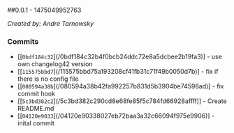 ##0.0.1 - 1475049952763

*Created by: André Tarnowsky*

### Commits
  - [[`0bdf184c32`](<commit-url>/0bdf184c32b4f0bcb24ddc72e8a5dcbee2b19fa3)] - use own changelog42 version
  - [[`115575bbd7`](<commit-url>/115575bbd75a193208cf41fb31c71f49b0050d7b)] - fix if there is no config file
  - [[`080594a38b`](<commit-url>/080594a38b42fa992257b831d5b3904be74598ad)] - fix commit hook
  - [[`5c3bd382c2`](<commit-url>/5c3bd382c290cd8e68fe85f5c784fd66928affff)] - Create README.md
  - [[`04120e9033`](<commit-url>/04120e90338027eb72baa3a32c66094f975e9906)] - inital commit
